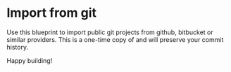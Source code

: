 # Import from git

Use this blueprint to import public git projects from github, bitbucket or similar providers. This
is a one-time copy of and will preserve your commit history.

Happy building!
